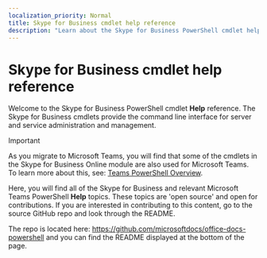 ```yaml
---
localization_priority: Normal
title: Skype for Business cmdlet help reference
description: "Learn about the Skype for Business PowerShell cmdlet help reference."
---
```


# Skype for Business cmdlet help reference

Welcome to the Skype for Business PowerShell cmdlet **Help** reference. The Skype for Business cmdlets provide the command line interface for server and service administration and management.

> [!IMPORTANT]
> As you migrate to Microsoft Teams, you will find that some of the cmdlets in the Skype for Business Online module are also used for Microsoft Teams. To learn more about this, see: [Teams PowerShell Overview](https://docs.microsoft.com/MicrosoftTeams/teams-powershell-overview).

Here, you will find all of the Skype for Business and relevant Microsoft Teams PowerShell **Help** topics. These topics are 'open source' and open for contributions. If you are interested in contributing to this content, go to the source GitHub repo and look through the README.

The repo is located here: <https://github.com/microsoftdocs/office-docs-powershell> and you can find the README displayed at the bottom of the page.
